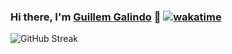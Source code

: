 ### Hi there, I'm <a href="https://galind.dev" target="_blank">Guillem Galindo</a> 👋 [![wakatime](https://wakatime.com/badge/user/6c5c156d-3c25-4693-8981-e173deaa7009.svg)](https://wakatime.com/@6c5c156d-3c25-4693-8981-e173deaa7009)

![GitHub Streak](https://streak-stats.demolab.com/?user=galind&theme=dark&hide_border=true)
